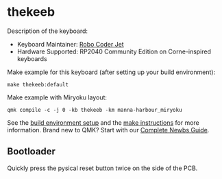 # thekeeb

Description of the keyboard:

* Keyboard Maintainer: [Robo Coder Jet](https://github.com/RoboCoderJet)
* Hardware Supported: RP2040 Community Edition on Corne-inspired keyboards

Make example for this keyboard (after setting up your build environment):

    make thekeeb:default
    
Make example with Miryoku layout:

    qmk compile -c -j 0 -kb thekeeb -km manna-harbour_miryoku

See the [build environment setup](https://docs.qmk.fm/#/getting_started_build_tools) and the [make instructions](https://docs.qmk.fm/#/getting_started_make_guide) for more information. Brand new to QMK? Start with our [Complete Newbs Guide](https://docs.qmk.fm/#/newbs).

## Bootloader

Quickly press the pysical reset button twice on the side of the PCB.